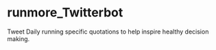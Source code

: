 # runmore_Twitterbot
Tweet Daily running specific quotations to help inspire healthy decision making.
